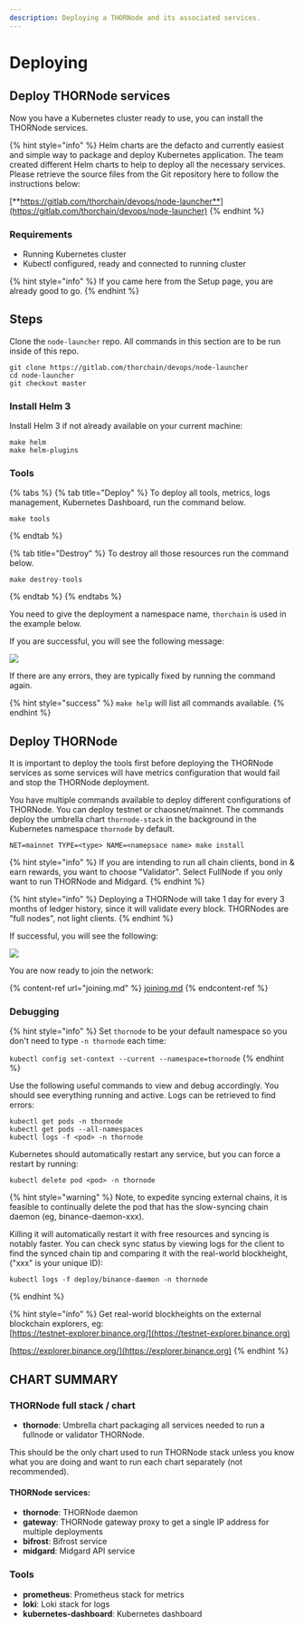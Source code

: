 ```yaml
---
description: Deploying a THORNode and its associated services.
---
```


# Deploying

## **Deploy THORNode services**

Now you have a Kubernetes cluster ready to use, you can install the THORNode services.

{% hint style="info" %}
Helm charts are the defacto and currently easiest and simple way to package and deploy Kubernetes application. The team created different Helm charts to help to deploy all the necessary services. Please retrieve the source files from the Git repository here to follow the instructions below:

[**https://gitlab.com/thorchain/devops/node-launcher**](https://gitlab.com/thorchain/devops/node-launcher)
{% endhint %}

### Requirements

* Running Kubernetes cluster
* Kubectl configured, ready and connected to running cluster

{% hint style="info" %}
If you came here from the Setup page, you are already good to go.
{% endhint %}

## Steps

Clone the `node-launcher` repo. All commands in this section are to be run inside of this repo.

```
git clone https://gitlab.com/thorchain/devops/node-launcher
cd node-launcher
git checkout master
```

### Install Helm 3

Install Helm 3 if not already available on your current machine:

```
make helm
make helm-plugins
```

### Tools

{% tabs %}
{% tab title="Deploy" %}
To deploy all tools, metrics, logs management, Kubernetes Dashboard, run the command below.

```
make tools
```
{% endtab %}

{% tab title="Destroy" %}
To destroy all those resources run the command below.

```
make destroy-tools
```
{% endtab %}
{% endtabs %}

You need to give the deployment a namespace name, `thorchain` is used in the example below.&#x20;

If you are successful, you will see the following message:

![](<../.gitbook/assets/image (23) (1).png>)

If there are any errors, they are typically fixed by running the command again.

{% hint style="success" %}
`make help` will list all commands available.
{% endhint %}

## Deploy THORNode

It is important to deploy the tools first before deploying the THORNode services as some services will have metrics configuration that would fail and stop the THORNode deployment.

You have multiple commands available to deploy different configurations of THORNode. You can deploy testnet or chaosnet/mainnet. The commands deploy the umbrella chart `thornode-stack` in the background in the Kubernetes namespace `thornode` by default.

```
NET=mainnet TYPE=<type> NAME=<namepsace name> make install
```

{% hint style="info" %}
If you are intending to run all chain clients, bond in & earn rewards, you want to choose "Validator". Select FullNode if you only want to run THORNode and Midgard.&#x20;
{% endhint %}

{% hint style="info" %}
Deploying a THORNode will take 1 day for every 3 months of ledger history, since it will validate every block. THORNodes are "full nodes", not light clients.
{% endhint %}

If successful, you will see the following:

![](<../.gitbook/assets/image (19) (1).png>)

You are now ready to join the network:

{% content-ref url="joining.md" %}
[joining.md](joining.md)
{% endcontent-ref %}

### Debugging

{% hint style="info" %}
Set `thornode` to be your default namespace so you don't need to type `-n thornode` each time:

`kubectl config set-context --current --namespace=thornode`
{% endhint %}

Use the following useful commands to view and debug accordingly. You should see everything running and active. Logs can be retrieved to find errors:

```
kubectl get pods -n thornode
kubectl get pods --all-namespaces
kubectl logs -f <pod> -n thornode
```

Kubernetes should automatically restart any service, but you can force a restart by running:

```
kubectl delete pod <pod> -n thornode
```

{% hint style="warning" %}
Note, to expedite syncing external chains, it is feasible to continually delete the pod that has the slow-syncing chain daemon (eg, binance-daemon-xxx).

Killing it will automatically restart it with free resources and syncing is notably faster. You can check sync status by viewing logs for the client to find the synced chain tip and comparing it with the real-world blockheight, ("xxx" is your unique ID):

```
kubectl logs -f deploy/binance-daemon -n thornode
```
{% endhint %}

{% hint style="info" %}
Get real-world blockheights on the external blockchain explorers, eg:\
[https://testnet-explorer.binance.org/](https://testnet-explorer.binance.org)

[https://explorer.binance.org/](https://explorer.binance.org)
{% endhint %}

## CHART SUMMARY

### THORNode full stack / chart

* **thornode**: Umbrella chart packaging all services needed to run a fullnode or validator THORNode.

This should be the only chart used to run THORNode stack unless you know what you are doing and want to run each chart separately (not recommended).

#### THORNode services:

* **thornode**: THORNode daemon
* **gateway**: THORNode gateway proxy to get a single IP address for multiple deployments
* **bifrost**: Bifrost service
* **midgard**: Midgard API service

### Tools

* **prometheus**: Prometheus stack for metrics
* **loki**: Loki stack for logs
* **kubernetes-dashboard**: Kubernetes dashboard
